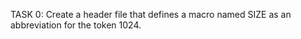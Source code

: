 TASK 0: Create a header file that defines a macro named SIZE as an abbreviation for the token 1024.
